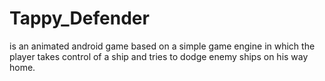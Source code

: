 # Tappy_Defender
is an animated android game based on a simple game engine in which the player takes control of a ship and tries to dodge enemy ships on his way  home. 
